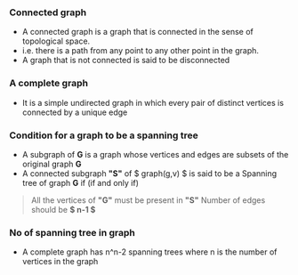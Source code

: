 ### Connected graph

- A connected graph is a graph that is connected in the sense of topological space.
- i.e. there is a path from any point to any other point in the graph.
- A graph that is not connected is said to be disconnected

### A complete graph

- It is a simple undirected graph in which every pair of distinct vertices is connected by a unique edge

### Condition for a graph to be a spanning tree

- A subgraph of **G** is a graph whose vertices and edges are subsets of the original graph **G**
- A connected subgraph **"S"** of $ graph(g,v) $ is said to be a Spanning tree of graph **G** if (if and only if)

> All the vertices of **"G"** must be present in **"S"**
> Number of edges should be **$ n-1 $**

### No of spanning tree in graph

- A complete graph has n^n-2 spanning trees where n is the number of vertices in the graph
